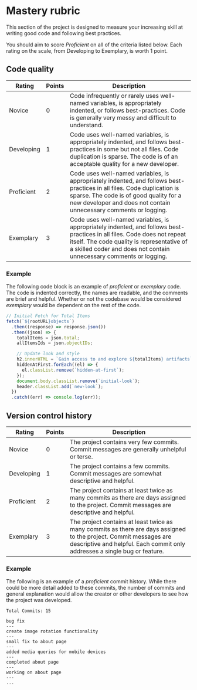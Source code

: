 # Mastery rubric

This section of the project is designed to measure your increasing skill at writing good code and following best practices.

You should aim to score _Proficient_ on all of the criteria listed below. Each rating on the scale, from Developing to Exemplary, is worth 1 point.

## Code quality

| Rating     | Points | Description                                                                                                                                                                                                                                  |
| ---------- | ------ | -------------------------------------------------------------------------------------------------------------------------------------------------------------------------------------------------------------------------------------------- |
| Novice     | 0      | Code infrequently or rarely uses well-named variables, is appropriately indented, or follows best-practices. Code is generally very messy and difficult to understand.                                                                       |
| Developing | 1      | Code uses well-named variables, is appropriately indented, and follows best-practices in some but not all files. Code duplication is sparse. The code is of an acceptable quality for a new developer.                                       |
| Proficient | 2      | Code uses well-named variables, is appropriately indented, and follows best-practices in all files. Code duplication is sparse. The code is of good quality for a new developer and does not contain unnecessary comments or logging.        |
| Exemplary  | 3      | Code uses well-named variables, is appropriately indented, and follows best-practices in all files. Code does not repeat itself. The code quality is representative of a skilled coder and does not contain unnecessary comments or logging. |

### Example

The following code block is an example of _proficient_ or _exemplary_ code. The code is indented correctly, the names are readable, and the comments are brief and helpful. Whether or not the codebase would be considered _exemplary_ would be dependent on the rest of the code.

```javascript
// Initial Fetch for Total Items
fetch(`${rootURL}objects`)
  .then((response) => response.json())
  .then((json) => {
    totalItems = json.total;
    allItemsIds = json.objectIDs;

    // Update look and style
    h2.innerHTML = `Gain access to and explore ${totalItems} artifacts`;
    hiddenAtFirst.forEach((el) => {
      el.classList.remove(`hidden-at-first`);
    });
    document.body.classList.remove(`initial-look`);
    header.classList.add(`new-look`);
  })
  .catch((err) => console.log(err));
```

## Version control history

| Rating     | Points | Description                                                                                                                                                                                     |
| ---------- | ------ | ----------------------------------------------------------------------------------------------------------------------------------------------------------------------------------------------- |
| Novice     | 0      | The project contains very few commits. Commit messages are generally unhelpful or terse.                                                                                                        |
| Developing | 1      | The project contains a few commits. Commit messages are somewhat descriptive and helpful.                                                                                                       |
| Proficient | 2      | The project contains at least twice as many commits as there are days assigned to the project. Commit messages are descriptive and helpful.                                                     |
| Exemplary  | 3      | The project contains at least twice as many commits as there are days assigned to the project. Commit messages are descriptive and helpful. Each commit only addresses a single bug or feature. |

### Example

The following is an example of a _proficient_ commit history. While there could be more detail added to these commits, the number of commits and general explanation would allow the creator or other developers to see how the project was developed.

```
Total Commits: 15

bug fix
---
create image rotation functionality
---
small fix to about page
---
added media queries for mobile devices
---
completed about page
---
working on about page
---
...
```
